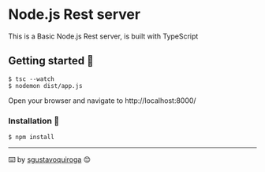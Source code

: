 # Node.js Rest server

This is a Basic Node.js Rest server, is built with TypeScript 

## Getting started 🚀
```
$ tsc --watch
$ nodemon dist/app.js
```

Open your browser and navigate to http://localhost:8000/

### Installation 🔧
```
$ npm install
```



---
⌨️ by [sgustavoquiroga](https://github.com/sgustavoquiroga) 😊
